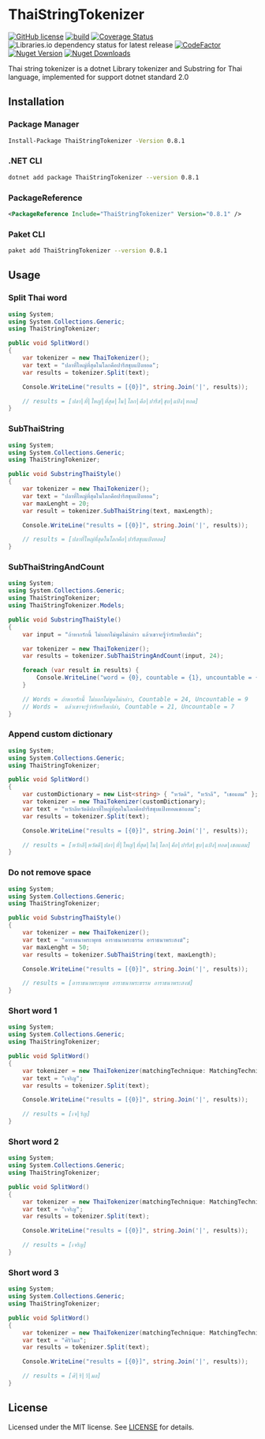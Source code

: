 # ThaiStringTokenizer

[![GitHub license](https://img.shields.io/badge/license-MIT-blue.svg)](https://github.com/chaiwatmat/ThaiStringTokenizer/blob/master/LICENSE)
[![build](https://github.com/chaiwatmat/ThaiStringTokenizer/workflows/build/badge.svg?branch=master)](https://github.com/chaiwatmat/ThaiStringTokenizer/workflows/build/badge.svg?branch=master)
[![Coverage Status](https://coveralls.io/repos/github/chaiwatmat/ThaiStringTokenizer/badge.svg)](https://coveralls.io/github/chaiwatmat/ThaiStringTokenizer)
![Libraries.io dependency status for latest release](https://img.shields.io/librariesio/release/nuget/thaistringtokenizer)
[![CodeFactor](https://www.codefactor.io/repository/github/chaiwatmat/thaistringtokenizer/badge)](https://www.codefactor.io/repository/github/chaiwatmat/thaistringtokenizer)
[![Nuget Version](https://img.shields.io/nuget/v/ThaiStringTokenizer.svg)](https://www.nuget.org/packages/ThaiStringTokenizer)
[![Nuget Downloads](https://img.shields.io/nuget/dt/ThaiStringTokenizer.svg)](https://www.nuget.org/packages/ThaiStringTokenizer)

Thai string tokenizer is a dotnet Library tokenizer and Substring for Thai language, implemented for support dotnet standard 2.0

## Installation

### Package Manager

```bat
Install-Package ThaiStringTokenizer -Version 0.8.1
```

### .NET CLI

```sh
dotnet add package ThaiStringTokenizer --version 0.8.1
```

### PackageReference

```xml
<PackageReference Include="ThaiStringTokenizer" Version="0.8.1" />
```

### Paket CLI

```sh
paket add ThaiStringTokenizer --version 0.8.1
```

## Usage

### Split Thai word

```cs
using System;
using System.Collections.Generic;
using ThaiStringTokenizer;

public void SplitWord()
{
    var tokenizer = new ThaiTokenizer();
    var text = "ปลาที่ใหญ่ที่สุดในโลกคือปารีสชุบแป้งทอด";
    var results = tokenizer.Split(text);

    Console.WriteLine("results = [{0}]", string.Join('|', results));

    // results = [ปลา|ที่|ใหญ่|ที่สุด|ใน|โลก|คือ|ปารีส|ชุบ|แป้ง|ทอด]
}
```

### SubThaiString

```cs
using System;
using System.Collections.Generic;
using ThaiStringTokenizer;

public void SubstringThaiStyle()
{
    var tokenizer = new ThaiTokenizer();
    var text = "ปลาที่ใหญ่ที่สุดในโลกคือปารีสชุบแป้งทอด";
    var maxLenght = 20;
    var result = tokenizer.SubThaiString(text, maxLength);

    Console.WriteLine("results = [{0}]", string.Join('|', results));

    // results = [ปลาที่ใหญ่ที่สุดในโลกคือ|ปารีสชุบแป้งทอด]
}
```

### SubThaiStringAndCount

```cs
using System;
using System.Collections.Generic;
using ThaiStringTokenizer;
using ThaiStringTokenizer.Models;

public void SubstringThaiStyle()
{
    var input = "ถ้าหากรักนี้ ไม่บอกไม่พูดไม่กล่าว แล้วเขาจะรู้ว่ารักหรือเปล่า";

    var tokenizer = new ThaiTokenizer();
    var results = tokenizer.SubThaiStringAndCount(input, 24);

    foreach (var result in results) {
        Console.WriteLine("word = {0}, countable = {1}, uncountable = {2}", result.Words, result.Countable, result.Uncountable);
    }

    // Words = ถ้าหากรักนี้ ไม่บอกไม่พูดไม่กล่าว, Countable = 24, Uncountable = 9
    // Words =  แล้วเขาจะรู้ว่ารักหรือเปล่า, Countable = 21, Uncountable = 7
}
```

### Append custom dictionary

```cs
using System;
using System.Collections.Generic;
using ThaiStringTokenizer;

public void SplitWord()
{
    var customDictionary = new List<string> { "หวัดดี", "หวักลี", "เชอแตม" };
    var tokenizer = new ThaiTokenizer(customDictionary);
    var text = "หวักลีหวัดดีปลาที่ใหญ่ที่สุดในโลกคือปารีสชุบแป้งทอดเชอแตม";
    var results = tokenizer.Split(text);

    Console.WriteLine("results = [{0}]", string.Join('|', results));

    // results = [หวักลี|หวัดดี|ปลา|ที่|ใหญ่|ที่สุด|ใน|โลก|คือ|ปารีส|ชุบ|แป้ง|ทอด|เชอแตม]
}
```

### Do not remove space

```cs
using System;
using System.Collections.Generic;
using ThaiStringTokenizer;

public void SubstringThaiStyle()
{
    var tokenizer = new ThaiTokenizer();
    var text = "อาราธนาพระพุทธ อาราธนาพระธรรม อาราธนาพระสงฆ์";
    var maxLenght = 50;
    var results = tokenizer.SubThaiString(text, maxLength);

    Console.WriteLine("results = [{0}]", string.Join('|', results));

    // results = [อาราธนาพระพุทธ อาราธนาพระธรรม อาราธนาพระสงฆ์]
}
```

### Short word 1

```cs
using System;
using System.Collections.Generic;
using ThaiStringTokenizer;

public void SplitWord()
{
    var tokenizer = new ThaiTokenizer(matchingTechnique: MatchingTechnique.ShortestMatching);
    var text = "เจริญ";
    var results = tokenizer.Split(text);

    Console.WriteLine("results = [{0}]", string.Join('|', results));

    // results = [เจ|ริญ]
}
```

### Short word 2

```cs
using System;
using System.Collections.Generic;
using ThaiStringTokenizer;

public void SplitWord()
{
    var tokenizer = new ThaiTokenizer(matchingTechnique: MatchingTechnique.LongestMatching);
    var text = "เจริญ";
    var results = tokenizer.Split(text);

    Console.WriteLine("results = [{0}]", string.Join('|', results));

    // results = [เจริญ]
}
```

### Short word 3

```cs
using System;
using System.Collections.Generic;
using ThaiStringTokenizer;

public void SplitWord()
{
    var tokenizer = new ThaiTokenizer(matchingTechnique: MatchingTechnique.ShortestMatching);
    var text = "ศิริวิมล";
    var results = tokenizer.Split(text);

    Console.WriteLine("results = [{0}]", string.Join('|', results));

    // results = [ศิ|ริ|วิ|มล]
}
```

## License

Licensed under the MIT license. See [LICENSE](LICENSE) for details.
